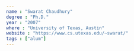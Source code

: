 ```yaml
---
name : "Swarat Chaudhury"
degree : "Ph.D."
year : "2007"
where : "University of Texas, Austin"
website : "https://www.cs.utexas.edu/~swarat/"
tags : ["alum"]
---
```

